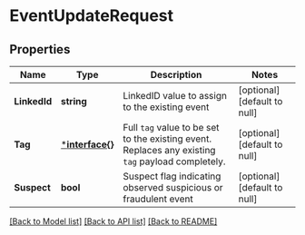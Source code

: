 # EventUpdateRequest

## Properties
Name | Type | Description | Notes
------------ | ------------- | ------------- | -------------
**LinkedId** | **string** | LinkedID value to assign to the existing event | [optional] [default to null]
**Tag** | [***interface{}**](interface{}.md) | Full `tag` value to be set to the existing event. Replaces any existing `tag` payload completely. | [optional] [default to null]
**Suspect** | **bool** | Suspect flag indicating observed suspicious or fraudulent event | [optional] [default to null]

[[Back to Model list]](../README.md#documentation-for-models) [[Back to API list]](../README.md#documentation-for-api-endpoints) [[Back to README]](../README.md)

